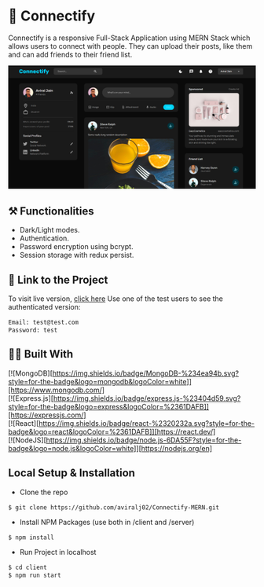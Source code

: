 # 💭 Connectify
Connectify is a responsive Full-Stack Application using MERN Stack which allows users to connect with people. They can upload their posts, like them and can add friends to their friend list.

![HomePage](./client/public/assets/screenshot.png)

## ⚒ Functionalities
* Dark/Light modes.
* Authentication.
* Password encryption using bcrypt.
* Session storage with redux persist.

## 🔗 Link to the Project
To visit live version, [click here]()
Use one of the test users to see the authenticated version:
```
Email: test@test.com
Password: test
```

## 👨‍💻 Built With
[![MongoDB][https://img.shields.io/badge/MongoDB-%234ea94b.svg?style=for-the-badge&logo=mongodb&logoColor=white]][https://www.mongodb.com/]
<br />
[![Express.js][https://img.shields.io/badge/express.js-%23404d59.svg?style=for-the-badge&logo=express&logoColor=%2361DAFB]][https://expressjs.com/]
<br />
[![React][https://img.shields.io/badge/react-%2320232a.svg?style=for-the-badge&logo=react&logoColor=%2361DAFB]][https://react.dev/]
<br />
[![NodeJS][https://img.shields.io/badge/node.js-6DA55F?style=for-the-badge&logo=node.js&logoColor=white]][https://nodejs.org/en]

## Local Setup & Installation
* Clone the repo
```
$ git clone https://github.com/aviralj02/Connectify-MERN.git
```
* Install NPM Packages (use both in /client and /server)
```
$ npm install
```
* Run Project in localhost
```
$ cd client
$ npm run start
```



